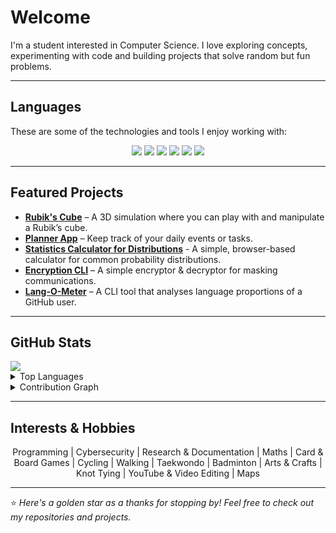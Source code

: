# Welcome

I'm a student interested in Computer Science. I love exploring concepts, experimenting with code and building projects that solve random but fun problems.  

---

## Languages

These are some of the technologies and tools I enjoy working with:  

<p align="center">
  <img src="https://img.shields.io/badge/-Python-3776AB?style=for-the-badge&logo=python&logoColor=white" />
  <img src="https://img.shields.io/badge/-C++-00599C?style=for-the-badge&logo=cplusplus&logoColor=white" />
  <img src="https://img.shields.io/badge/-HTML5-E34F26?style=for-the-badge&logo=html5&logoColor=white" />
  <img src="https://img.shields.io/badge/-CSS3-1572B6?style=for-the-badge&logo=css3&logoColor=white" />
  <img src="https://img.shields.io/badge/-Pseudocode-808080?style=for-the-badge&logo=codepen&logoColor=white" />
  <img src="https://img.shields.io/badge/-LaTeX-008080?style=for-the-badge&logo=latex&logoColor=white" />
</p>

---

## Featured Projects  

- **[Rubik's Cube](https://official-user-shabab.github.io/Rubix-Cube/)** – A 3D simulation where you can play with and manipulate a Rubik’s cube.  
- **[Planner App](https://github.com/Official-User-Shabab/Basic-Planner-App)** – Keep track of your daily events or tasks.
- **[Statistics Calculator for Distributions](https://official-user-shabab.github.io/Statistics-Distibutions-Calculator/)** - A simple, browser-based calculator for common probability distributions.
- **[Encryption CLI](https://github.com/Official-User-Shabab/Encode-Decode-1)** – A simple encryptor & decryptor for masking communications.  
- **[Lang-O-Meter](https://github.com/Official-User-Shabab/Lang-O-Meter)** – A CLI tool that analyses language proportions of a GitHub user.

---

## GitHub Stats

<img src="https://visitor-badge.laobi.icu/badge?page_id=Official-User-Shabab&style=flat-square&label=Profile+Views&color=blue" />

<details>
  <summary>Top Languages</summary>
  <p align="center">
    <img src="https://github-readme-stats-nine-amber-67.vercel.app/api/top-langs/?username=Official-User-Shabab&layout=compact&theme=radical" />
  </p>
</details>

<details>
  <summary>Contribution Graph</summary>
  <p align="center">
    <img src="https://github-readme-activity-graph.vercel.app/graph?username=Official-User-Shabab&theme=react-dark" />
  </p>
</details>

---

## Interests & Hobbies

<p align="center">
Programming | Cybersecurity | Research & Documentation | Maths | Card & Board Games | Cycling | Walking | Taekwondo | Badminton | Arts & Crafts | Knot Tying | YouTube & Video Editing | Maps
</p>

---

⭐️ *Here's a golden star as a thanks for stopping by! Feel free to check out my repositories and projects.*
